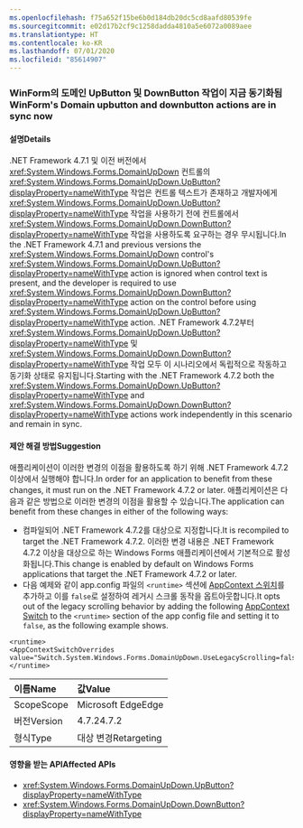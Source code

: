 ```yaml
---
ms.openlocfilehash: f75a652f15be6b0d184db20dc5cd8aafd80539fe
ms.sourcegitcommit: e02d17b2cf9c1258dadda4810a5e6072a0089aee
ms.translationtype: HT
ms.contentlocale: ko-KR
ms.lasthandoff: 07/01/2020
ms.locfileid: "85614907"
---
```

### <a name="winforms-domain-upbutton-and-downbutton-actions-are-in-sync-now"></a><span data-ttu-id="db47a-101">WinForm의 도메인 UpButton 및 DownButton 작업이 지금 동기화됨</span><span class="sxs-lookup"><span data-stu-id="db47a-101">WinForm's Domain upbutton and downbutton actions are in sync now</span></span>

#### <a name="details"></a><span data-ttu-id="db47a-102">설명</span><span class="sxs-lookup"><span data-stu-id="db47a-102">Details</span></span>

<span data-ttu-id="db47a-103">.NET Framework 4.7.1 및 이전 버전에서 <xref:System.Windows.Forms.DomainUpDown> 컨트롤의 <xref:System.Windows.Forms.DomainUpDown.UpButton?displayProperty=nameWithType> 작업은 컨트롤 텍스트가 존재하고 개발자에게 <xref:System.Windows.Forms.DomainUpDown.UpButton?displayProperty=nameWithType> 작업을 사용하기 전에 컨트롤에서 <xref:System.Windows.Forms.DomainUpDown.DownButton?displayProperty=nameWithType> 작업을 사용하도록 요구하는 경우 무시됩니다.</span><span class="sxs-lookup"><span data-stu-id="db47a-103">In the .NET Framework 4.7.1 and previous versions the <xref:System.Windows.Forms.DomainUpDown> control's <xref:System.Windows.Forms.DomainUpDown.UpButton?displayProperty=nameWithType> action is ignored when control text is present, and the developer is required to use <xref:System.Windows.Forms.DomainUpDown.DownButton?displayProperty=nameWithType> action on the control before using <xref:System.Windows.Forms.DomainUpDown.UpButton?displayProperty=nameWithType> action.</span></span> <span data-ttu-id="db47a-104">.NET Framework 4.7.2부터 <xref:System.Windows.Forms.DomainUpDown.UpButton?displayProperty=nameWithType> 및 <xref:System.Windows.Forms.DomainUpDown.DownButton?displayProperty=nameWithType> 작업 모두 이 시나리오에서 독립적으로 작동하고 동기화 상태로 유지됩니다.</span><span class="sxs-lookup"><span data-stu-id="db47a-104">Starting with the .NET Framework 4.7.2 both the <xref:System.Windows.Forms.DomainUpDown.UpButton?displayProperty=nameWithType> and <xref:System.Windows.Forms.DomainUpDown.DownButton?displayProperty=nameWithType> actions work independently in this scenario and remain in sync.</span></span>

#### <a name="suggestion"></a><span data-ttu-id="db47a-105">제안 해결 방법</span><span class="sxs-lookup"><span data-stu-id="db47a-105">Suggestion</span></span>

<span data-ttu-id="db47a-106">애플리케이션이 이러한 변경의 이점을 활용하도록 하기 위해 .NET Framework 4.7.2 이상에서 실행해야 합니다.</span><span class="sxs-lookup"><span data-stu-id="db47a-106">In order for an application to benefit from these changes, it must run on the .NET Framework 4.7.2 or later.</span></span> <span data-ttu-id="db47a-107">애플리케이션은 다음과 같은 방법으로 이러한 변경의 이점을 활용할 수 있습니다.</span><span class="sxs-lookup"><span data-stu-id="db47a-107">The application can benefit from these changes in either of the following ways:</span></span>

- <span data-ttu-id="db47a-108">컴파일되어 .NET Framework 4.7.2를 대상으로 지정합니다.</span><span class="sxs-lookup"><span data-stu-id="db47a-108">It is recompiled to target the .NET Framework 4.7.2.</span></span> <span data-ttu-id="db47a-109">이러한 변경 내용은 .NET Framework 4.7.2 이상을 대상으로 하는 Windows Forms 애플리케이션에서 기본적으로 활성화됩니다.</span><span class="sxs-lookup"><span data-stu-id="db47a-109">This change is enabled by default on Windows Forms applications that target the .NET Framework 4.7.2 or later.</span></span>
- <span data-ttu-id="db47a-110">다음 예제와 같이 app.config 파일의 `<runtime>` 섹션에 [AppContext 스위치](https://docs.microsoft.com/dotnet/framework/configure-apps/file-schema/runtime/appcontextswitchoverrides-element)를 추가하고 이를 `false`로 설정하여 레거시 스크롤 동작을 옵트아웃합니다.</span><span class="sxs-lookup"><span data-stu-id="db47a-110">It opts out of the legacy scrolling behavior by adding the following [AppContext Switch](https://docs.microsoft.com/dotnet/framework/configure-apps/file-schema/runtime/appcontextswitchoverrides-element) to the `<runtime>` section of the app config file and setting it to `false`, as the following example shows.</span></span>

<pre><code class="lang-xml">&lt;runtime&gt;&#13;&#10;&lt;AppContextSwitchOverrides value=&quot;Switch.System.Windows.Forms.DomainUpDown.UseLegacyScrolling=false&quot;/&gt;&#13;&#10;&lt;/runtime&gt;&#13;&#10;</code></pre>

| <span data-ttu-id="db47a-111">이름</span><span class="sxs-lookup"><span data-stu-id="db47a-111">Name</span></span>    | <span data-ttu-id="db47a-112">값</span><span class="sxs-lookup"><span data-stu-id="db47a-112">Value</span></span>       |
|:--------|:------------|
| <span data-ttu-id="db47a-113">Scope</span><span class="sxs-lookup"><span data-stu-id="db47a-113">Scope</span></span>   | <span data-ttu-id="db47a-114">Microsoft Edge</span><span class="sxs-lookup"><span data-stu-id="db47a-114">Edge</span></span>        |
| <span data-ttu-id="db47a-115">버전</span><span class="sxs-lookup"><span data-stu-id="db47a-115">Version</span></span> | <span data-ttu-id="db47a-116">4.7.2</span><span class="sxs-lookup"><span data-stu-id="db47a-116">4.7.2</span></span>       |
| <span data-ttu-id="db47a-117">형식</span><span class="sxs-lookup"><span data-stu-id="db47a-117">Type</span></span>    | <span data-ttu-id="db47a-118">대상 변경</span><span class="sxs-lookup"><span data-stu-id="db47a-118">Retargeting</span></span> |

#### <a name="affected-apis"></a><span data-ttu-id="db47a-119">영향을 받는 API</span><span class="sxs-lookup"><span data-stu-id="db47a-119">Affected APIs</span></span>

- <xref:System.Windows.Forms.DomainUpDown.UpButton?displayProperty=nameWithType>
- <xref:System.Windows.Forms.DomainUpDown.DownButton?displayProperty=nameWithType>
